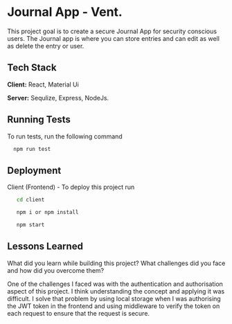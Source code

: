 # Journal App - Vent.

This project goal is to create a secure Journal App for security conscious users. The Journal app is where you can store entries and can edit as well as delete the entry or user.

## Tech Stack

**Client:** React, Material Ui

**Server:** Sequlize, Express, NodeJs.

## Running Tests

To run tests, run the following command

```bash
  npm run test
```

## Deployment

Client (Frontend) - To deploy this project run

```bash
   cd client
```

```bash
   npm i or npm install
```

```bash
   npm start
```

## Lessons Learned

What did you learn while building this project? What challenges did you face and how did you overcome them?

One of the challenges I faced was with the authentication and authorisation aspect of this project. I think understanding the concept and applying it was difficult. I solve that problem by using local storage when I was authorising the JWT token in the frontend and using middleware to verify the token on each request to ensure that the request is secure.
